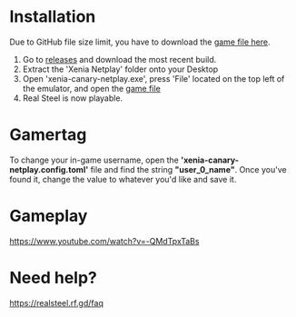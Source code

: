 # Installation

Due to GitHub file size limit, you have to download the [game file here](https://download1980.mediafire.com/okughacbsgtgxHsqXPWVTfGajv-tVasVB94F4UclbQY3LRjesccwyP-PImjGlwRyAzyt6sXqLUwbpUJIGiSmg6wo91_hmj4dZjzNA3vVGoZGweCBYNSvyS1BqlqtanCcNd3XxQoK9zfrof-lhHMAbps-yxJ4FW3Gnq2qRL3__Rk/8ccbrczm1s1ipkz/62939F79719792E4C7A3023F3C63E17428928B4D58](https://download1980.mediafire.com/que2dedo9xbg2R_8wQi55YyIHOtRbK69uPoW7Xr93do-epOUZlTZ2bz9zXkfMw2q-Z1em_OdQQnPfSWnqTX8uZBDfDKTZMwoz7Cw86yLPHroCTlrfc5CSwDzw3SF8yl9tXDxd0jvoWR8WFoXmgkMK49vLaDovSFWqoEeK_OTEXE/f3fx0m4s35iz8nc/62939F79719792E4C7A3023F3C63E17428928B4D58)).

1. Go to [releases](https://github.com/b9natwo/RS-Multiplayer/releases) and download the most recent build.
2. Extract the 'Xenia Netplay' folder onto your Desktop
3. Open 'xenia-canary-netplay.exe', press 'File' located on the top left of the emulator, and open the [game file](https://download1980.mediafire.com/okughacbsgtgxHsqXPWVTfGajv-tVasVB94F4UclbQY3LRjesccwyP-PImjGlwRyAzyt6sXqLUwbpUJIGiSmg6wo91_hmj4dZjzNA3vVGoZGweCBYNSvyS1BqlqtanCcNd3XxQoK9zfrof-lhHMAbps-yxJ4FW3Gnq2qRL3__Rk/8ccbrczm1s1ipkz/62939F79719792E4C7A3023F3C63E17428928B4D58](https://download1980.mediafire.com/que2dedo9xbg2R_8wQi55YyIHOtRbK69uPoW7Xr93do-epOUZlTZ2bz9zXkfMw2q-Z1em_OdQQnPfSWnqTX8uZBDfDKTZMwoz7Cw86yLPHroCTlrfc5CSwDzw3SF8yl9tXDxd0jvoWR8WFoXmgkMK49vLaDovSFWqoEeK_OTEXE/f3fx0m4s35iz8nc/62939F79719792E4C7A3023F3C63E17428928B4D58))
4. Real Steel is now playable.


# Gamertag

To change your in-game username, open the **'xenia-canary-netplay.config.toml'** file and find the string **"user_0_name"**.
Once you've found it, change the value to whatever you'd like and save it.

# Gameplay

https://www.youtube.com/watch?v=-QMdTpxTaBs

# Need help?

https://realsteel.rf.gd/faq

